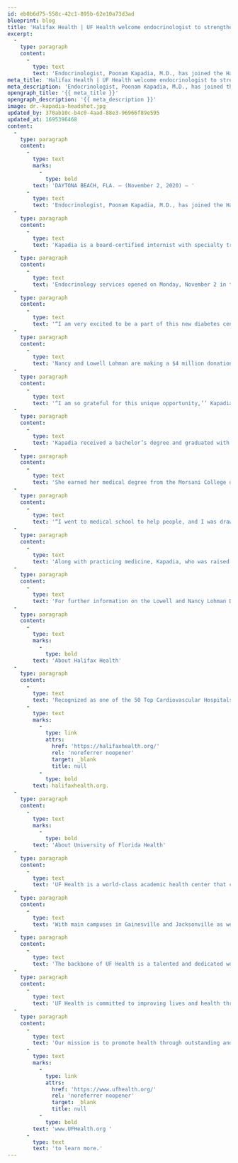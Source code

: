 ```yaml
---
id: eb0b6d75-558c-42c1-895b-62e10a73d3ad
blueprint: blog
title: 'Halifax Health | UF Health welcome endocrinologist to strengthen diabetes program'
excerpt:
  -
    type: paragraph
    content:
      -
        type: text
        text: 'Endocrinologist, Poonam Kapadia, M.D., has joined the Halifax Health – UF Health group of medical practices headquartered at Halifax Health Medical Center of Daytona Beach.'
meta_title: 'Halifax Health | UF Health welcome endocrinologist to strengthen diabetes program'
meta_description: 'Endocrinologist, Poonam Kapadia, M.D., has joined the Halifax Health – UF Health group of medical practices headquartered at Halifax Health Medical Center of Daytona Beach.'
opengraph_title: '{{ meta_title }}'
opengraph_description: '{{ meta_description }}'
image: dr.-kapadia-headshot.jpg
updated_by: 370ab10c-b4c0-4aad-88e3-96966f89e595
updated_at: 1695396468
content:
  -
    type: paragraph
    content:
      -
        type: text
        marks:
          -
            type: bold
        text: 'DAYTONA BEACH, FLA. – (November 2, 2020) – '
      -
        type: text
        text: 'Endocrinologist, Poonam Kapadia, M.D., has joined the Halifax Health – UF Health group of medical practices headquartered at Halifax Health Medical Center of Daytona Beach.'
  -
    type: paragraph
    content:
      -
        type: text
        text: 'Kapadia is a board-certified internist with specialty training in endocrinology, diabetes and metabolism. Her clinical interests include the management of diabetes and thyroid disease, as well as adrenal and pituitary pathology. She is committed to spending quality time with her patients, in hopes of building rapport and giving patients the tools and education to be successful in managing their diabetes care while minimizing complications from this chronic disease.'
  -
    type: paragraph
    content:
      -
        type: text
        text: 'Endocrinology services opened on Monday, November 2 in temporary offices. In the second quarter of 2021, Kapadia will move to be a part of the new 2,800-square-foot Lohman Diabetes Center of Excellence at Halifax Health Medical Center in Daytona Beach. The Center of Excellence will be located in the renamed Lohman Professional Building.'
  -
    type: paragraph
    content:
      -
        type: text
        text: '“I am very excited to be a part of this new diabetes center and serve the patients of Volusia County. Diabetes has such a profound impact on patients’ lives, not only on their physical health, but also on the psychosocial components,” said Kapadia. “A need for additional comprehensive diabetes care has been identified here, and I am truly excited to help fulfill that need.”'
  -
    type: paragraph
    content:
      -
        type: text
        text: 'Nancy and Lowell Lohman are making a $4 million donation to establish the center. It is conceived as a one-stop resource center for diabetes patients seeking access to world-class endocrinologists, on-site lab work, educational and lifestyle coaching, and more.'
  -
    type: paragraph
    content:
      -
        type: text
        text: '“I am so grateful for this unique opportunity,’’ Kapadia said. “With the generous donation from the Lohman family, we will be better equipped to help our patients and fulfill the mission of managing diabetes care for Volusia County.”'
  -
    type: paragraph
    content:
      -
        type: text
        text: 'Kapadia received a bachelor’s degree and graduated with honors from Washington University in St. Louis with a double major in biology and anthropology.'
  -
    type: paragraph
    content:
      -
        type: text
        text: 'She earned her medical degree from the Morsani College of Medicine at the University of South Florida and completed an internship in internal medicine at Emory University in Atlanta. She also received training in internal medicine at the University of Central Florida. Kapadia completed a two-year fellowship in endocrinology, diabetes, and metabolism, at the University of Florida College of Medicine – Jacksonville.'
  -
    type: paragraph
    content:
      -
        type: text
        text: '“I went to medical school to help people, and I was drawn to the field of endocrinology because of the longitudinal relationships we develop with patients,” Kapadia said. “I look forward to creating lasting relationships with my patients and helping them achieve better health outcomes.”'
  -
    type: paragraph
    content:
      -
        type: text
        text: 'Along with practicing medicine, Kapadia, who was raised in Orlando, Florida, said she enjoys trying new recipes, traveling and spending time with her husband and young son.'
  -
    type: paragraph
    content:
      -
        type: text
        text: 'For further information on the Lowell and Nancy Lohman Diabetes Education Prevention Network, please visit halifaxhealth.org/diabetes.'
  -
    type: paragraph
    content:
      -
        type: text
        marks:
          -
            type: bold
        text: 'About Halifax Health'
  -
    type: paragraph
    content:
      -
        type: text
        text: 'Recognized as one of the 50 Top Cardiovascular Hospitals™ in the United States by IBM Watson Health™, Halifax Health serves Volusia and Flagler counties, providing a continuum of health care services through a network of organizations including a tertiary hospital, two community hospitals, an urgent care, psychiatric services, a cancer treatment center with five outreach locations, the area’s largest hospice, a center for inpatient rehabilitation, outpatient rehabilitation clinics, primary care walk-in clinics, a clinic specializing in women’s health, a pediatric care community clinic, three children’s medical practices, a home health care agency and an exclusive provider organization. Halifax Health offers the area’s only Level II Trauma Center, Comprehensive Stroke Center, Center for Transplant Services, Pediatric Intensive Care Unit, Pediatric Emergency Department, Child and Adolescent Behavioral Services, complete Neurosurgical Services, OB Emergency Department and Level III Neonatal Intensive Care Unit that cares for babies born earlier than 28 weeks. For more information, visit '
      -
        type: text
        marks:
          -
            type: link
            attrs:
              href: 'https://halifaxhealth.org/'
              rel: 'noreferrer noopener'
              target: _blank
              title: null
          -
            type: bold
        text: halifaxhealth.org.
  -
    type: paragraph
    content:
      -
        type: text
        marks:
          -
            type: bold
        text: 'About University of Florida Health'
  -
    type: paragraph
    content:
      -
        type: text
        text: 'UF Health is a world-class academic health center that combines leading-edge research at campuses around Florida with outstanding clinical care at a network of hospitals around the state. The flagship is UF Health Shands Hospital, ranked the No. 1 hospital in Florida in the 2020-21 U.S. News & World Report Best Hospitals survey, with nine adult and three pediatric specialties in the top 50 in the nation, more than any other hospital in Florida.'
  -
    type: paragraph
    content:
      -
        type: text
        text: 'With main campuses in Gainesville and Jacksonville as well as satellite sites in Central Florida and several other locations, UF Health provides exemplary health care to patients across the third-most populous state in the nation. UF Health consists of six health colleges, nine research centers and institutes,10 hospitals — including two teaching hospitals and five specialty hospitals — and a host of physician medical practices and outpatient services.'
  -
    type: paragraph
    content:
      -
        type: text
        text: 'The backbone of UF Health is a talented and dedicated workforce of more than 33,000 people who provide lifesaving care and research breakthroughs for more than 3 million patients who come to UF Health each year from around the U.S. and more than 30 countries.'
  -
    type: paragraph
    content:
      -
        type: text
        text: 'UF Health is committed to improving lives and health through a variety of community-based programs and activities. As part of the state’s “safety-net’’ hospital system, caring for people who have little or no medical coverage, UF Health provided more than $254.9 million in unsupported charity care and social responsibility across its Gainesville and Jacksonville campuses in fiscal year 2019. Annually, UF Health contributes more than $4.6 billion to Florida’s overall economy.'
  -
    type: paragraph
    content:
      -
        type: text
        text: 'Our mission is to promote health through outstanding and high-quality patient care, innovative and rigorous education in the health professions and biomedical sciences, and high-impact research across the spectrum of basic, translational and clinical investigation. Visit '
      -
        type: text
        marks:
          -
            type: link
            attrs:
              href: 'https://www.ufhealth.org/'
              rel: 'noreferrer noopener'
              target: _blank
              title: null
          -
            type: bold
        text: 'www.UFHealth.org '
      -
        type: text
        text: 'to learn more.'
---
```

